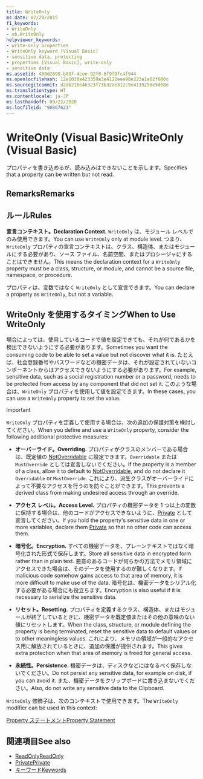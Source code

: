 ```yaml
---
title: WriteOnly
ms.date: 07/20/2015
f1_keywords:
- WriteOnly
- vb.WriteOnly
helpviewer_keywords:
- write-only properties
- WriteOnly keyword [Visual Basic]
- sensitive data, protecting
- properties [Visual Basic], write-only
- sensitive data
ms.assetid: 488d2899-b09f-4cee-92f0-6f9f9fc4f944
ms.openlocfilehash: 12a1030a423359a3e4122eea98e223a1a02f680c
ms.sourcegitcommit: d2db216e46323f73b32ae312c9e4135258e5d68e
ms.translationtype: HT
ms.contentlocale: ja-JP
ms.lasthandoff: 09/22/2020
ms.locfileid: "90867623"
---
```

# <a name="writeonly-visual-basic"></a><span data-ttu-id="1be07-102">WriteOnly (Visual Basic)</span><span class="sxs-lookup"><span data-stu-id="1be07-102">WriteOnly (Visual Basic)</span></span>

<span data-ttu-id="1be07-103">プロパティを書き込めるが、読み込みはできないことを示します。</span><span class="sxs-lookup"><span data-stu-id="1be07-103">Specifies that a property can be written but not read.</span></span>  
  
## <a name="remarks"></a><span data-ttu-id="1be07-104">Remarks</span><span class="sxs-lookup"><span data-stu-id="1be07-104">Remarks</span></span>  
  
## <a name="rules"></a><span data-ttu-id="1be07-105">ルール</span><span class="sxs-lookup"><span data-stu-id="1be07-105">Rules</span></span>  

 <span data-ttu-id="1be07-106">**宣言コンテキスト。**</span><span class="sxs-lookup"><span data-stu-id="1be07-106">**Declaration Context.**</span></span> <span data-ttu-id="1be07-107">`WriteOnly` は、モジュール レベルでのみ使用できます。</span><span class="sxs-lookup"><span data-stu-id="1be07-107">You can use `WriteOnly` only at module level.</span></span> <span data-ttu-id="1be07-108">つまり、`WriteOnly` プロパティの宣言コンテキストは、クラス、構造体、またはモジュールにする必要があり、ソース ファイル、名前空間、またはプロシージャにすることはできません。</span><span class="sxs-lookup"><span data-stu-id="1be07-108">This means the declaration context for a `WriteOnly` property must be a class, structure, or module, and cannot be a source file, namespace, or procedure.</span></span>  
  
 <span data-ttu-id="1be07-109">プロパティは、変数ではなく `WriteOnly` として宣言できます。</span><span class="sxs-lookup"><span data-stu-id="1be07-109">You can declare a property as `WriteOnly`, but not a variable.</span></span>  
  
## <a name="when-to-use-writeonly"></a><span data-ttu-id="1be07-110">WriteOnly を使用するタイミング</span><span class="sxs-lookup"><span data-stu-id="1be07-110">When to Use WriteOnly</span></span>  

 <span data-ttu-id="1be07-111">場合によっては、使用しているコードで値を設定できても、それが何であるかを検出できないようにする必要があります。</span><span class="sxs-lookup"><span data-stu-id="1be07-111">Sometimes you want the consuming code to be able to set a value but not discover what it is.</span></span> <span data-ttu-id="1be07-112">たとえば、社会登録番号やパスワードなどの機密データは、それが設定されていないコンポーネントからはアクセスできないようにする必要があります。</span><span class="sxs-lookup"><span data-stu-id="1be07-112">For example, sensitive data, such as a social registration number or a password, needs to be protected from access by any component that did not set it.</span></span> <span data-ttu-id="1be07-113">このような場合は、`WriteOnly` プロパティを使用して値を設定できます。</span><span class="sxs-lookup"><span data-stu-id="1be07-113">In these cases, you can use a `WriteOnly` property to set the value.</span></span>  
  
> [!IMPORTANT]
> <span data-ttu-id="1be07-114">`WriteOnly` プロパティを定義して使用する場合は、次の追加の保護対策を検討してください。</span><span class="sxs-lookup"><span data-stu-id="1be07-114">When you define and use a `WriteOnly` property, consider the following additional protective measures:</span></span>  
  
- <span data-ttu-id="1be07-115">**オーバーライド。**</span><span class="sxs-lookup"><span data-stu-id="1be07-115">**Overriding.**</span></span> <span data-ttu-id="1be07-116">プロパティがクラスのメンバーである場合は、既定値の [NotOverridable](notoverridable.md) に設定できます。`Overridable` または `MustOverride` としては宣言しないでください。</span><span class="sxs-lookup"><span data-stu-id="1be07-116">If the property is a member of a class, allow it to default to [NotOverridable](notoverridable.md), and do not declare it `Overridable` or `MustOverride`.</span></span> <span data-ttu-id="1be07-117">これにより、派生クラスがオーバーライドによって不要なアクセスを行うのを防ぐことができます。</span><span class="sxs-lookup"><span data-stu-id="1be07-117">This prevents a derived class from making undesired access through an override.</span></span>  
  
- <span data-ttu-id="1be07-118">**アクセス レベル。**</span><span class="sxs-lookup"><span data-stu-id="1be07-118">**Access Level.**</span></span> <span data-ttu-id="1be07-119">プロパティの機密データを 1 つ以上の変数に保持する場合は、他のコードがアクセスできないように、[Private](private.md) として宣言してください。</span><span class="sxs-lookup"><span data-stu-id="1be07-119">If you hold the property's sensitive data in one or more variables, declare them [Private](private.md) so that no other code can access them.</span></span>  
  
- <span data-ttu-id="1be07-120">**暗号化。**</span><span class="sxs-lookup"><span data-stu-id="1be07-120">**Encryption.**</span></span> <span data-ttu-id="1be07-121">すべての機密データを、プレーンテキストではなく暗号化された形式で保存します。</span><span class="sxs-lookup"><span data-stu-id="1be07-121">Store all sensitive data in encrypted form rather than in plain text.</span></span> <span data-ttu-id="1be07-122">悪意のあるコードが何らかの方法でメモリ領域にアクセスできた場合は、そのデータを使用するのが難しくなります。</span><span class="sxs-lookup"><span data-stu-id="1be07-122">If malicious code somehow gains access to that area of memory, it is more difficult to make use of the data.</span></span> <span data-ttu-id="1be07-123">暗号化は、機密データをシリアル化する必要がある場合にも役立ちます。</span><span class="sxs-lookup"><span data-stu-id="1be07-123">Encryption is also useful if it is necessary to serialize the sensitive data.</span></span>  
  
- <span data-ttu-id="1be07-124">**リセット。**</span><span class="sxs-lookup"><span data-stu-id="1be07-124">**Resetting.**</span></span> <span data-ttu-id="1be07-125">プロパティを定義するクラス、構造体、またはモジュールが終了しているときに、機密データを既定値またはその他の意味のない値にリセットします。</span><span class="sxs-lookup"><span data-stu-id="1be07-125">When the class, structure, or module defining the property is being terminated, reset the sensitive data to default values or to other meaningless values.</span></span> <span data-ttu-id="1be07-126">これにより、メモリの領域が一般的なアクセス用に解放されているときに、追加の保護が提供されます。</span><span class="sxs-lookup"><span data-stu-id="1be07-126">This gives extra protection when that area of memory is freed for general access.</span></span>  
  
- <span data-ttu-id="1be07-127">**永続性。**</span><span class="sxs-lookup"><span data-stu-id="1be07-127">**Persistence.**</span></span> <span data-ttu-id="1be07-128">機密データは、ディスクなどにはなるべく保存しないでください。</span><span class="sxs-lookup"><span data-stu-id="1be07-128">Do not persist any sensitive data, for example on disk, if you can avoid it.</span></span> <span data-ttu-id="1be07-129">また、機密データをクリップボードに書き込まないでください。</span><span class="sxs-lookup"><span data-stu-id="1be07-129">Also, do not write any sensitive data to the Clipboard.</span></span>  
  
 <span data-ttu-id="1be07-130">`WriteOnly` 修飾子は、次のコンテキストで使用できます。</span><span class="sxs-lookup"><span data-stu-id="1be07-130">The `WriteOnly` modifier can be used in this context:</span></span>  
  
 [<span data-ttu-id="1be07-131">Property ステートメント</span><span class="sxs-lookup"><span data-stu-id="1be07-131">Property Statement</span></span>](../statements/property-statement.md)  
  
## <a name="see-also"></a><span data-ttu-id="1be07-132">関連項目</span><span class="sxs-lookup"><span data-stu-id="1be07-132">See also</span></span>

- [<span data-ttu-id="1be07-133">ReadOnly</span><span class="sxs-lookup"><span data-stu-id="1be07-133">ReadOnly</span></span>](readonly.md)
- [<span data-ttu-id="1be07-134">Private</span><span class="sxs-lookup"><span data-stu-id="1be07-134">Private</span></span>](private.md)
- [<span data-ttu-id="1be07-135">キーワード</span><span class="sxs-lookup"><span data-stu-id="1be07-135">Keywords</span></span>](../keywords/index.md)

